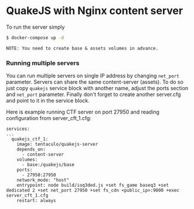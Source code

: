 # QuakeJS with Nginx content server

To run the server simply
```sh
$ docker-compose up -d
```

`NOTE: You need to create base & assets volumes in advance.`

### Running multiple servers
You can run multiple servers on single IP address by changing `net_port` parameter. Servers can share the same content-server (assets).
To do so just copy `quakejs` service block with another name, adjust the ports section and `net_port` parameter.
Finally don't forget to create another server.cfg and point to it in the service block.

Here is example running CTF server on port 27950 and reading configuration from server_cft_1.cfg:
```
services:
...
  quakejs_ctf_1:
    image: tentaculo/quakejs-server
    depends_on:
      - content-server
    volumes:
      - base:/quakejs/base
    ports:
      - 27950:27950
    network_mode: "host"
    entrypoint: node build/ioq3ded.js +set fs_game baseq3 +set dedicated 2 +set net_port 27950 +set fs_cdn <public_ip>:9000 +exec server_cft_1.cfg
    restart: always
```
